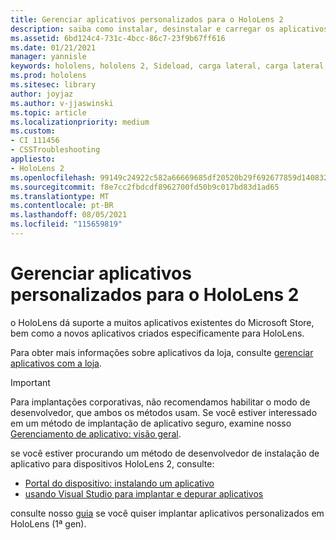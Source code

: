 ```yaml
---
title: Gerenciar aplicativos personalizados para o HoloLens 2
description: saiba como instalar, desinstalar e carregar os aplicativos personalizados do holographic em dispositivos HoloLens 2 usando o Portal do dispositivo e o Visual Studio.
ms.assetid: 6bd124c4-731c-4bcc-86c7-23f9b67ff616
ms.date: 01/21/2021
manager: yannisle
keywords: hololens, hololens 2, Sideload, carga lateral, carga lateral, loja, UWP, aplicativo, instalação
ms.prod: hololens
ms.sitesec: library
author: joyjaz
ms.author: v-jjaswinski
ms.topic: article
ms.localizationpriority: medium
ms.custom:
- CI 111456
- CSSTroubleshooting
appliesto:
- HoloLens 2
ms.openlocfilehash: 99149c24922c582a66669685df20520b29f692677859d1408328fc9f2ee8ddf3
ms.sourcegitcommit: f8e7cc2fbdcdf8962700fd50b9c017bd83d1ad65
ms.translationtype: MT
ms.contentlocale: pt-BR
ms.lasthandoff: 08/05/2021
ms.locfileid: "115659819"
---
```

# <a name="manage-custom-apps-for-hololens-2"></a>Gerenciar aplicativos personalizados para o HoloLens 2

o HoloLens dá suporte a muitos aplicativos existentes do Microsoft Store, bem como a novos aplicativos criados especificamente para HoloLens. 

Para obter mais informações sobre aplicativos da loja, consulte [gerenciar aplicativos com a loja](holographic-store-apps.md).

> [!IMPORTANT]
> Para implantações corporativas, não recomendamos habilitar o modo de desenvolvedor, que ambos os métodos usam. Se você estiver interessado em um método de implantação de aplicativo seguro, examine nosso [Gerenciamento de aplicativo: visão geral](app-deploy-overview.md).

se você estiver procurando um método de desenvolvedor de instalação de aplicativo para dispositivos HoloLens 2, consulte:

- [Portal do dispositivo: instalando um aplicativo](/windows/mixed-reality/develop/platform-capabilities-and-apis/using-the-windows-device-portal#installing-an-app)
- [usando Visual Studio para implantar e depurar aplicativos](/windows/mixed-reality/develop/platform-capabilities-and-apis/using-visual-studio)

consulte nosso [guia](holographic-custom-apps.md) se você quiser implantar aplicativos personalizados em HoloLens (1ª gen).
